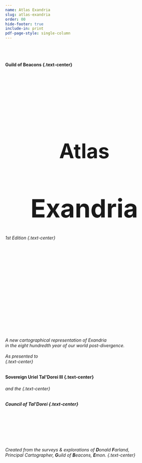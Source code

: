 ```yaml
---
name: Atlas Exandria
slug: atlas-exandria
order: 00
hide-footer: true
include-in: print
pdf-page-style: single-column
---
```


<br/>
<br/>

#### Guild of Beacons {.text-center}

<br/>
<br/>
<br/>
<br/>
<br/>
<br/>
<br/>

<h1 style="font-size: 64px; text-align:center;">Atlas</h1>
<h1 style="font-size: 80px; line-height: 64px; text-align:center;">Exandria</h1>

###### 1st Edition {.text-center}

<br/>
<br/>
<br/>
<br/>
<br/>
<br/>
<br/>
<br/>
<br/>
<br/>
<br/>
<br/>
<br/>
<br/>
<br/>

###### A new cartographical representation of Exandria <br/> in the eight hundredth year of our world post-divergence. <br/><br/> As presented to<br/> {.text-center}

#### **S**overeign **U**riel **T**al'**D**orei **III** {.text-center}

###### and the {.text-center}

##### **C**ouncil of **T**al'**D**orei {.text-center}

<br/>
<br/>
<br/>
<br/>
<br/>

###### Created from the surveys & explorations of **D**onald **F**arland, <br/> Principal Cartographer, **G**uild of **B**eacons, **E**mon. {.text-center}
